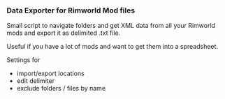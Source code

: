 ### Data Exporter for Rimworld Mod files

Small script to navigate folders and get XML data from all your Rimworld mods and export it as delimited .txt file.

Useful if you have a lot of mods and want to get them into a spreadsheet.

Settings for 
- import/export locations
- edit delimiter
- exclude folders / files by name